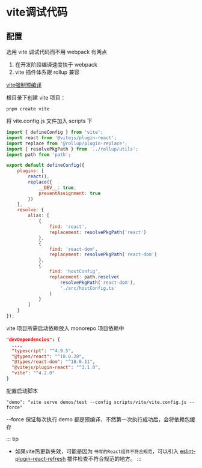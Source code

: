 # vite调试代码

## 配置

选用 vite 调试代码而不用 webpack 有两点

1. 在开发阶段编译速度快于 webpack
2. vite 插件体系跟 rollup 兼容

[vite强制预编译](https://vitejs.dev/config/dep-optimization-options.html#optimizedeps-force)

根目录下创建 vite 项目：

```shell
pnpm create vite
```

将 vite.config.js 文件加入 scripts 下

```js
import { defineConfig } from 'vite';
import react from '@vitejs/plugin-react';
import replace from '@rollup/plugin-replace';
import { resolvePkgPath } from '../rollup/utils';
import path from 'path';

export default defineConfig({
	plugins: [
		react(),
		replace({
			__DEV__: true,
			preventAssignment: true
		})
	],
	resolve: {
		alias: [
			{
				find: 'react',
				replacement: resolvePkgPath('react')
			},
			{
				find: 'react-dom',
				replacement: resolvePkgPath('react-dom')
			},
			{
				find: 'hostConfig',
				replacement: path.resolve(
					resolvePkgPath('react-dom'),
					'./src/hostConfig.ts'
				)
			}
		]
	}
});
```

vite 项目所需启动依赖放入 monorepo 项目依赖中

```json
"devDependencies": {
  ...,
  "typescript": "^4.9.5",
  "@types/react": "^18.0.28",
  "@types/react-dom": "^18.0.11",
  "@vitejs/plugin-react": "^3.1.0",
  "vite": "^4.2.0"
}
```

配置启动脚本

```shell
"demo": "vite serve demos/test --config scripts/vite/vite.config.js --force"
```

--force 保证每次执行 demo 都是预编译，不然第一次执行成功后，会将依赖包缓存

::: tip
- 如果vite热更新失效，可能是因为 `书写的React组件不符合规范`，可以引入 [eslint-plugin-react-refresh](https://github.com/ArnaudBarre/eslint-plugin-react-refresh) 插件检查不符合规范的地方。
:::




